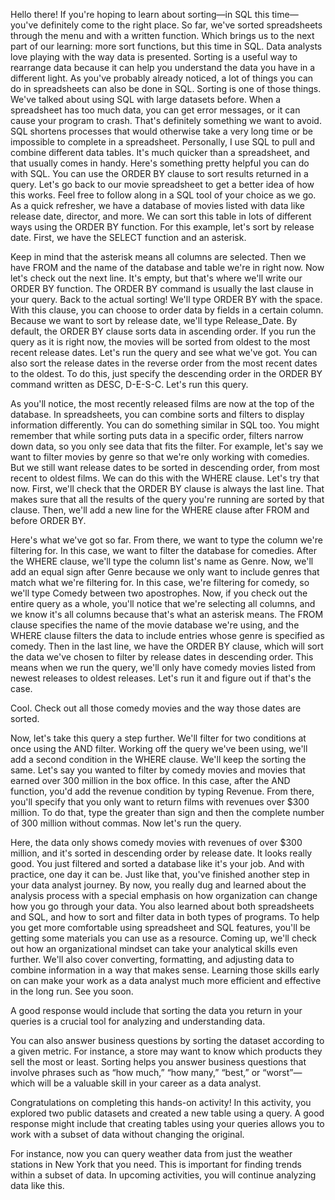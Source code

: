 
Hello there! If you're hoping to learn about sorting—in SQL this time— you've definitely come to the right place. So far, we've sorted spreadsheets through the menu and with a written function. Which brings us to the next part of our learning: more sort functions, but this time in SQL. Data analysts love playing with the way data is presented. Sorting is a useful way to rearrange data because it can help you understand the data you have in a different light. As you've probably already noticed, a lot of things you can do in spreadsheets can also be done in SQL. Sorting is one of those things. We've talked about using SQL with large datasets before. When a spreadsheet has too much data, you can get error messages, or it can cause your program to crash. That's definitely something we want to avoid. SQL shortens processes that would otherwise take a very long time or be impossible to complete in a spreadsheet. Personally, I use SQL to pull and combine different data tables. It's much quicker than a spreadsheet, and that usually comes in handy. Here's something pretty helpful you can do with SQL. You can use the ORDER BY clause to sort results returned in a query. Let's go back to our movie spreadsheet to get a better idea of how this works. Feel free to follow along in a SQL tool of your choice as we go. As a quick refresher, we have a database of movies listed with data like release date, director, and more. We can sort this table in lots of different ways using the ORDER BY function. For this example, let's sort by release date. First, we have the SELECT function and an asterisk.

Keep in mind that the asterisk means all columns are selected. Then we have FROM and the name of the database and table we're in right now. Now let's check out the next line. It's empty, but that's where we'll write our ORDER BY function. The ORDER BY command is usually the last clause in your query. Back to the actual sorting! We'll type ORDER BY with the space. With this clause, you can choose to order data by fields in a certain column. Because we want to sort by release date, we'll type Release_Date. By default, the ORDER BY clause sorts data in ascending order. If you run the query as it is right now, the movies will be sorted from oldest to the most recent release dates. Let's run the query and see what we've got. You can also sort the release dates in the reverse order from the most recent dates to the oldest. To do this, just specify the descending order in the ORDER BY command written as DESC, D-E-S-C. Let's run this query.

As you'll notice, the most recently released films are now at the top of the database. In spreadsheets, you can combine sorts and filters to display information differently. You can do something similar in SQL too. You might remember that while sorting puts data in a specific order, filters narrow down data, so you only see data that fits the filter. For example, let's say we want to filter movies by genre so that we're only working with comedies. But we still want release dates to be sorted in descending order, from most recent to oldest films. We can do this with the WHERE clause. Let's try that now. First, we'll check that the ORDER BY clause is always the last line. That makes sure that all the results of the query you're running are sorted by that clause. Then, we'll add a new line for the WHERE clause after FROM and before ORDER BY.

Here's what we've got so far. From there, we want to type the column we're filtering for. In this case, we want to filter the database for comedies. After the WHERE clause, we'll type the column list's name as Genre. Now, we'll add an equal sign after Genre because we only want to include genres that match what we're filtering for. In this case, we're filtering for comedy, so we'll type Comedy between two apostrophes. Now, if you check out the entire query as a whole, you'll notice that we're selecting all columns, and we know it's all columns because that's what an asterisk means. The FROM clause specifies the name of the movie database we're using, and the WHERE clause filters the data to include entries whose genre is specified as comedy. Then in the last line, we have the ORDER BY clause, which will sort the data we've chosen to filter by release dates in descending order. This means when we run the query, we'll only have comedy movies listed from newest releases to oldest releases. Let's run it and figure out if that's the case.

Cool. Check out all those comedy movies and the way those dates are sorted.

Now, let's take this query a step further. We'll filter for two conditions at once using the AND filter. Working off the query we've been using, we'll add a second condition in the WHERE clause. We'll keep the sorting the same. Let's say you wanted to filter by comedy movies and movies that earned over 300 million in the box office. In this case, after the AND function, you'd add the revenue condition by typing Revenue. From there, you'll specify that you only want to return films with revenues over $300 million. To do that, type the greater than sign and then the complete number of 300 million without commas. Now let's run the query.

Here, the data only shows comedy movies with revenues of over $300 million, and it's sorted in descending order by release date. It looks really good. You just filtered and sorted a database like it's your job. And with practice, one day it can be. Just like that, you've finished another step in your data analyst journey. By now, you really dug and learned about the analysis process with a special emphasis on how organization can change how you go through your data. You also learned about both spreadsheets and SQL, and how to sort and filter data in both types of programs. To help you get more comfortable using spreadsheet and SQL features, you'll be getting some materials you can use as a resource. Coming up, we'll check out how an organizational mindset can take your analytical skills even further. We'll also cover converting, formatting, and adjusting data to combine information in a way that makes sense. Learning those skills early on can make your work as a data analyst much more efficient and effective in the long run. See you soon.

A good response would include that sorting the data you return in your queries is a crucial tool for analyzing and understanding data.

You can also answer business questions by sorting the dataset according to a given metric. For instance, a store may want to know which products they sell the most or least. Sorting helps you answer business questions that involve phrases such as “how much,” “how many,” “best,” or “worst”—which will be a valuable skill in your career as a data analyst.

Congratulations on completing this hands-on activity! In this activity, you explored two public datasets and created a new table using a query. A good response might include that creating tables using your queries allows you to work with a subset of data without changing the original. 

For instance, now you can query weather data from just the weather stations in New York that you need. This is important for finding trends within a subset of data. In upcoming activities, you will continue analyzing data like this.